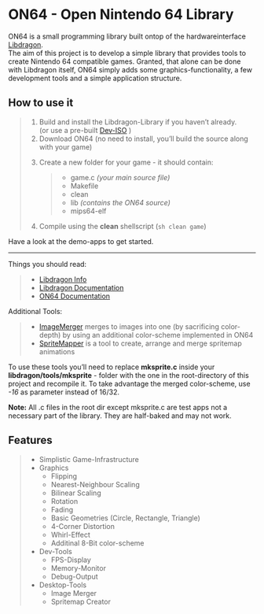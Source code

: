 <h1 id="on64-open-nintendo-64-library">ON64 - Open Nintendo 64 Library</h1>

<p>ON64 is a small programming library built ontop of the hardwareinterface <a href="https://github.com/DragonMinded/libdragon">Libdragon</a>. <br>
The aim of this project is to develop a simple library that provides tools to create Nintendo 64 compatible games. Granted, that alone can be done with Libdragon itself, ON64 simply adds some graphics-functionality, a few development tools and a simple application structure.</p>

<h2 id="how-to-use-it">How to use it</h2>

<blockquote>
  <ol>
  <li>Build and install the Libdragon-Library if you haven’t already. <br>
  (or use a pre-built <a href="https://www.neoflash.com/forum/index.php?topic=7444.0">Dev-ISO</a> )</li>
  <li>Download ON64 (no need to install, you’ll build the source along with your game)</li>
  <li><p>Create a new folder for your game - it should contain:</p>
  
  <blockquote>
    <ul><li><i class="icon-file"></i> game.c <em>(your main source file)</em></li>
    <li><i class="icon-file"></i> Makefile</li>
    <li><i class="icon-file"></i> clean</li>
    <li><i class="icon-folder-open"></i> lib <em>(contains the ON64 source)</em></li>
    <li><i class="icon-folder-open"></i> mips64-elf</li></ul>
  </blockquote></li>
  <li><p>Compile using the <i class="icon-cog"></i><strong>clean</strong> shellscript (<code>sh clean game</code>)</p></li>
  </ol>
</blockquote>

<p>Have a look at the demo-apps to get started.</p>

<hr>

<p>Things you should read:</p>

<blockquote>
  <ul>
  <li><a href="https://dragonminded.com/n64dev/">Libdragon Info</a></li>
  <li><a href="https://dragonminded.com/n64dev/libdragon/doxygen/group__libdragon.html">Libdragon Documentation</a></li>
  <li><a href="http://does-not-exist-yet">ON64 Documentation</a></li>
  </ul>
</blockquote>

<p>Additional Tools:</p>

<blockquote>
  <ul>
  <li><a href="https://github.com/TheRDavid/ImageMerge">ImageMerger</a> merges to images into one (by sacrificing color-depth) by using an additional color-scheme implemented in ON64</li>
  <li><a href="https://github.com/TheRDavid/Spritemapper">SpriteMapper</a> is a tool to create, arrange and merge spritemap animations</li>
  </ul>
</blockquote>

<p>To use these tools you’ll need to replace <i class="icon-file"></i><strong>mksprite.c</strong> inside your <i class="icon-folder-open"></i><strong>libdragon/tools/mksprite</strong> - folder with the one in the root-directory of this project and recompile it. To take advantage the merged color-scheme, use <em>-16</em> as parameter instead of 16/32.</p>

<p><strong>Note:</strong> All .c files in the root dir except mksprite.c are test apps not a necessary part of the library. They are half-baked and may not work.</p>

<h2 id="features">Features</h2>

<blockquote>
  <ul>
  <li>Simplistic Game-Infrastructure</li>
  <li>Graphics <br>
  <ul><li>Flipping</li>
  <li>Nearest-Neighbour Scaling</li>
  <li>Bilinear Scaling</li>
  <li>Rotation</li>
  <li>Fading</li>
  <li>Basic Geometries (Circle, Rectangle, Triangle)</li>
  <li>4-Corner Distortion</li>
  <li>Whirl-Effect</li>
  <li>Additinal 8-Bit color-scheme</li></ul></li>
  <li>Dev-Tools <br>
  <ul><li>FPS-Display</li>
  <li>Memory-Monitor</li>
  <li>Debug-Output</li></ul></li>
  <li>Desktop-Tools <br>
  <ul><li>Image Merger</li>
  <li>Spritemap Creator</li></ul></li>
  </ul>
</blockquote>